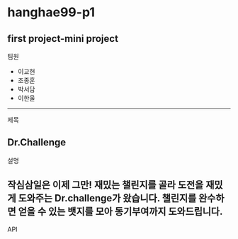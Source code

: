 # hanghae99-p1
first project-mini project
---
팀원
* 이교헌
* 조종훈
* 박서담
* 이한울
---
제목

**Dr.Challenge**
---
설명

작심삼일은 이제 그만!
재밌는 챌린지를 골라 도전을 재밌게 도와주는 Dr.challenge가 왔습니다.
챌린지를 완수하면 얻을 수 있는 뱃지를 모아 동기부여까지 도와드립니다.
---
API
